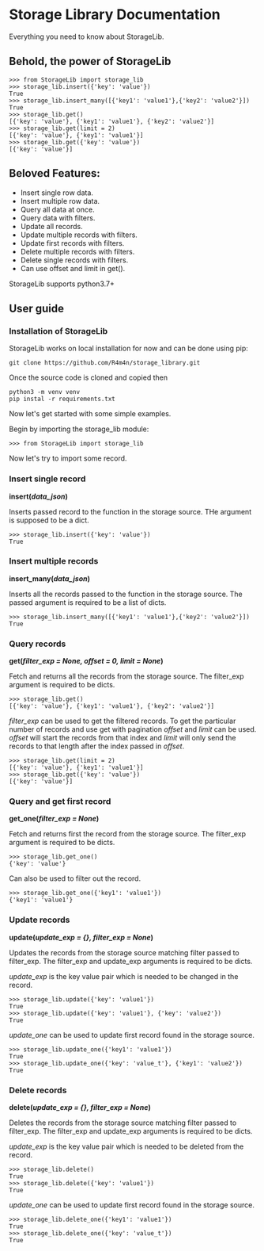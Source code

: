 # Storage Library Documentation

Everything you need to know about StorageLib.

## Behold, the power of StorageLib
```
>>> from StorageLib import storage_lib
>>> storage_lib.insert({'key': 'value'})
True
>>> storage_lib.insert_many([{'key1': 'value1'},{'key2': 'value2'}])
True
>>> storage_lib.get()
[{'key': 'value'}, {'key1': 'value1'}, {'key2': 'value2'}]
>>> storage_lib.get(limit = 2)
[{'key': 'value'}, {'key1': 'value1'}]
>>> storage_lib.get({'key': 'value'})
[{'key': 'value'}]
```

## Beloved Features:
 - Insert single row data.
 - Insert multiple row data.
 - Query all data at once.
 - Query data with filters.
 - Update all records.
 - Update multiple records with filters.
 - Update first records with filters.
 - Delete multiple records with filters.
 - Delete single records with filters.
 - Can use offset and limit in get().

StorageLib supports python3.7+

## User guide

### Installation of StorageLib
StorageLib works on local installation for now and can be done using pip:

`git clone https://github.com/R4m4n/storage_library.git`

Once the source code is cloned and copied then

```
python3 -m venv venv
pip instal -r requirements.txt
```

Now let's get started with some simple examples.

Begin by importing the storage_lib module:

```
>>> from StorageLib import storage_lib
```

Now let's try to import some record.

### Insert single record

**insert(*data_json*)**

Inserts passed record to the function in the storage source. THe argument is supposed to be a dict.
```
>>> storage_lib.insert({'key': 'value'})
True
```

### Insert multiple records
**insert_many(*data_json*)**

Inserts all the records passed to the function in the storage source. The passed argument is required to be a list of dicts.
```
>>> storage_lib.insert_many([{'key1': 'value1'},{'key2': 'value2'}])
True
```

### Query records
**get(*filter_exp = None, offset = 0, limit = None*)**

Fetch and returns all the records from the storage source. The filter_exp argument is required to be dicts.
```
>>> storage_lib.get()
[{'key': 'value'}, {'key1': 'value1'}, {'key2': 'value2'}]
```
*filter_exp* can be used to get the filtered records.
To get the particular number of records and use get with pagination *offset* and *limit* can be used. *offset* will start the records from that index and *limit* will only send the records to that length after the index passed in *offset*.
```
>>> storage_lib.get(limit = 2)
[{'key': 'value'}, {'key1': 'value1'}]
>>> storage_lib.get({'key': 'value'})
[{'key': 'value'}]
```

### Query and get first record
**get_one(*filter_exp = None*)**

Fetch and returns first the record from the storage source. The filter_exp argument is required to be dicts.
```
>>> storage_lib.get_one()
{'key': 'value'}
```
Can also be used to filter out the record.
```
>>> storage_lib.get_one({'key1': 'value1'})
{'key1': 'value1'}
```

### Update records
**update(*update_exp = {}, filter_exp = None*)**

Updates the records from the storage source matching filter passed to filter_exp. The filter_exp and update_exp arguments is required to be dicts.

*update_exp* is the key value pair which is needed to be changed in the record.
```
>>> storage_lib.update({'key': 'value1'})
True
>>> storage_lib.update({'key': 'value1'}, {'key': 'value2'})
True
```
*update_one* can be used to update first record found in the storage source.
```
>>> storage_lib.update_one({'key1': 'value1'})
True
>>> storage_lib.update_one({'key': 'value_t'}, {'key1': 'value2'})
True
```


### Delete records
**delete(*update_exp = {}, filter_exp = None*)**

Deletes the records from the storage source matching filter passed to filter_exp. The filter_exp and update_exp arguments is required to be dicts.

*update_exp* is the key value pair which is needed to be deleted from the record.
```
>>> storage_lib.delete()
True
>>> storage_lib.delete({'key': 'value1'})
True
```
*update_one* can be used to update first record found in the storage source.
```
>>> storage_lib.delete_one({'key1': 'value1'})
True
>>> storage_lib.delete_one({'key': 'value_t'})
True
```
